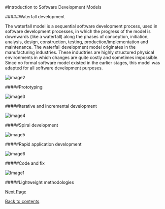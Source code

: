 #Introduction to Software Development Models

#####Waterfall development

The waterfall model is a sequential software development process, used in software development processes, in which the progress of the model is downwards (like a waterfall) along the phases of conception, initiation, analysis, design, construction, testing, production/implementation and maintenance.
The waterfall development model originates in the manufacturing industries. These indudtries are highly structured physical environments in which changes are quite costly and sometimes impossible. Since no formal software model existed in the earlier stages, this model was adapted for all software development purposes.

![image2](http://enlogica.com/wp-content/uploads/2012/02/waterfall-method.gif)

#####Prototyping

![image3](http://image.slidesharecdn.com/softwareengineeringleture4-140213062705-phpapp01/95/software-engineering-leture4-12-638.jpg?cb=1392272912)

#####Iterative and incremental development

![image4](http://www.voltreach.com/uploadedimages/iterative-model.jpg)

#####Spiral development

![image5](http://leansoftwareengineering.com/wp-content/uploads/2008/05/spiral_model_boehm_1988.png)

#####Rapid application development

![image6](http://javatechig.com/wp-content/uploads/2012/02/rapid-appliation-development.png)

#####Code and fix

![Image1](http://www.ciamberlini.it/wp-content/uploads/2013/02/codefix.png)

#####Lightweight methodologies

[Next Page](https://github.com/Krithika-Balan2290/Rational-Unified-Process/blob/master/docs/unified.md)

[Back to contents](https://github.com/Krithika-Balan2290/Rational-Unified-Process/blob/master/Index.md)
